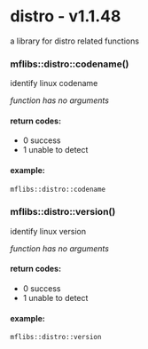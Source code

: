 # distro - v1.1.48
a library for distro related functions


### mflibs::distro::codename()

identify linux codename

*function has no arguments*

#### return codes:

- 0 success
- 1 unable to detect

#### example:

```bash
mflibs::distro::codename
```

### mflibs::distro::version()

identify linux version

*function has no arguments*

#### return codes:

- 0 success
- 1 unable to detect

#### example:

```bash
mflibs::distro::version
```


